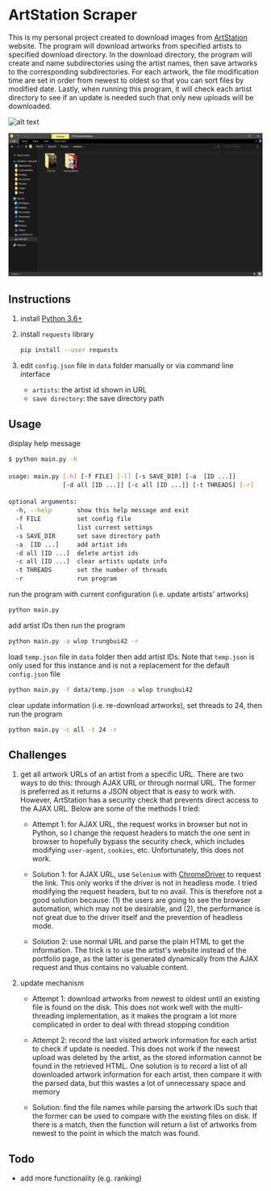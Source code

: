 # ArtStation Scraper

This is my personal project created to download images from [ArtStation](https://www.artstation.com/) website. The program will download artworks from specified artists to specified download directory. In the download directory, the program will create and name subdirectories using the artist names, then save artworks to the corresponding subdirectories. For each artwork, the file modification time are set in order from newest to oldest so that you can sort files by modified date. Lastly, when running this program, it will check each artist directory to see if an update is needed such that only new uploads will be downloaded.

![alt text](doc/download.gif?raw=true "download")

![alt text](doc/result.png?raw=true "result")

## Instructions

1. install [Python 3.6+](https://www.python.org/)

2. install `requests` library

    ```bash
    pip install --user requests
    ```

3. edit `config.json` file in `data` folder manually or via command line interface

    - `artists`: the artist id shown in URL
    - `save directory`: the save directory path

## Usage

display help message

```bash
$ python main.py -h

usage: main.py [-h] [-f FILE] [-l] [-s SAVE_DIR] [-a  [ID ...]]
               [-d all [ID ...]] [-c all [ID ...]] [-t THREADS] [-r]

optional arguments:
  -h, --help       show this help message and exit
  -f FILE          set config file
  -l               list current settings
  -s SAVE_DIR      set save directory path
  -a  [ID ...]     add artist ids
  -d all [ID ...]  delete artist ids
  -c all [ID ...]  clear artists update info
  -t THREADS       set the number of threads
  -r               run program

```

run the program with current configuration (i.e. update artists' artworks)

```bash
python main.py
```

add artist IDs then run the program

```bash
python main.py -a wlop trungbui42 -r
```

load `temp.json` file in `data` folder then add artist IDs. Note that `temp.json` is only used for this instance and is not a replacement for the default `config.json` file

```bash
python main.py -f data/temp.json -a wlop trungbui42
```

clear update information (i.e. re-download artworks), set threads to 24, then run the program

```bash
python main.py -c all -t 24 -r
```

## Challenges

1. get all artwork URLs of an artist from a specific URL. There are two ways to do this: through AJAX URL or through normal URL. The former is preferred as it returns a JSON object that is easy to work with. However, ArtStation has a security check that prevents direct access to the AJAX URL. Below are some of the methods I tried:

    - Attempt 1: for AJAX URL, the request works in browser but not in Python, so I change the request headers to match the one sent in browser to hopefully bypass the security check, which includes modifying `user-agent`, `cookies`, etc. Unfortunately, this does not work.

    - Solution 1: for AJAX URL, use `Selenium` with [ChromeDriver](https://sites.google.com/a/chromium.org/chromedriver/) to request the link. This only works if the driver is not in headless mode. I tried modifying the request headers, but to no avail. This is therefore not a good solution because: (1) the users are going to see the browser automation, which may not be desirable, and (2), the performance is not great due to the driver itself and the prevention of headless mode.

    - Solution 2: use normal URL and parse the plain HTML to get the information. The trick is to use the artist's website instead of the portfolio page, as the latter is generated dynamically from the AJAX request and thus contains no valuable content.

2. update mechanism

    - Attempt 1: download artworks from newest to oldest until an existing file is found on the disk. This does not work well with the multi-threading implementation, as it makes the program a lot more complicated in order to deal with thread stopping condition

    - Attempt 2: record the last visited artwork information for each artist to check if update is needed. This does not work if the newest upload was deleted by the artist, as the stored information cannot be found in the retrieved HTML. One solution is to record a list of all downloaded artwork information for each artist, then compare it with the parsed data, but this wastes a lot of unnecessary space and memory

    - Solution: find the file names while parsing the artwork IDs such that the former can be used to compare with the existing files on disk. If there is a match, then the function will return a list of artworks from newest to the point in which the match was found.

## Todo

- add more functionality (e.g. ranking)